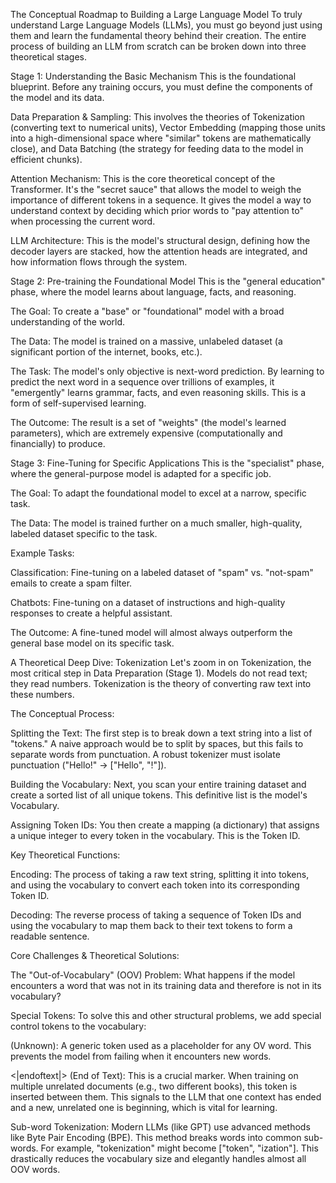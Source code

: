 The Conceptual Roadmap to Building a Large Language Model
To truly understand Large Language Models (LLMs), you must go beyond just using them and learn the fundamental theory behind their creation. The entire process of building an LLM from scratch can be broken down into three theoretical stages.

Stage 1: Understanding the Basic Mechanism
This is the foundational blueprint. Before any training occurs, you must define the components of the model and its data.

Data Preparation & Sampling: This involves the theories of Tokenization (converting text to numerical units), Vector Embedding (mapping those units into a high-dimensional space where "similar" tokens are mathematically close), and Data Batching (the strategy for feeding data to the model in efficient chunks).

Attention Mechanism: This is the core theoretical concept of the Transformer. It's the "secret sauce" that allows the model to weigh the importance of different tokens in a sequence. It gives the model a way to understand context by deciding which prior words to "pay attention to" when processing the current word.

LLM Architecture: This is the model's structural design, defining how the decoder layers are stacked, how the attention heads are integrated, and how information flows through the system.

Stage 2: Pre-training the Foundational Model
This is the "general education" phase, where the model learns about language, facts, and reasoning.

The Goal: To create a "base" or "foundational" model with a broad understanding of the world.

The Data: The model is trained on a massive, unlabeled dataset (a significant portion of the internet, books, etc.).

The Task: The model's only objective is next-word prediction. By learning to predict the next word in a sequence over trillions of examples, it "emergently" learns grammar, facts, and even reasoning skills. This is a form of self-supervised learning.

The Outcome: The result is a set of "weights" (the model's learned parameters), which are extremely expensive (computationally and financially) to produce.

Stage 3: Fine-Tuning for Specific Applications
This is the "specialist" phase, where the general-purpose model is adapted for a specific job.

The Goal: To adapt the foundational model to excel at a narrow, specific task.

The Data: The model is trained further on a much smaller, high-quality, labeled dataset specific to the task.

Example Tasks:

Classification: Fine-tuning on a labeled dataset of "spam" vs. "not-spam" emails to create a spam filter.

Chatbots: Fine-tuning on a dataset of instructions and high-quality responses to create a helpful assistant.

The Outcome: A fine-tuned model will almost always outperform the general base model on its specific task.

A Theoretical Deep Dive: Tokenization
Let's zoom in on Tokenization, the most critical step in Data Preparation (Stage 1). Models do not read text; they read numbers. Tokenization is the theory of converting raw text into these numbers.

The Conceptual Process:

Splitting the Text: The first step is to break down a text string into a list of "tokens." A naive approach would be to split by spaces, but this fails to separate words from punctuation. A robust tokenizer must isolate punctuation ("Hello!" -> ["Hello", "!"]).

Building the Vocabulary: Next, you scan your entire training dataset and create a sorted list of all unique tokens. This definitive list is the model's Vocabulary.

Assigning Token IDs: You then create a mapping (a dictionary) that assigns a unique integer to every token in the vocabulary. This is the Token ID.

Key Theoretical Functions:

Encoding: The process of taking a raw text string, splitting it into tokens, and using the vocabulary to convert each token into its corresponding Token ID.

Decoding: The reverse process of taking a sequence of Token IDs and using the vocabulary to map them back to their text tokens to form a readable sentence.

Core Challenges & Theoretical Solutions:

The "Out-of-Vocabulary" (OOV) Problem: What happens if the model encounters a word that was not in its training data and therefore is not in its vocabulary?

Special Tokens: To solve this and other structural problems, we add special control tokens to the vocabulary:

<UNK> (Unknown): A generic token used as a placeholder for any OV word. This prevents the model from failing when it encounters new words.

<|endoftext|> (End of Text): This is a crucial marker. When training on multiple unrelated documents (e.g., two different books), this token is inserted between them. This signals to the LLM that one context has ended and a new, unrelated one is beginning, which is vital for learning.

Sub-word Tokenization: Modern LLMs (like GPT) use advanced methods like Byte Pair Encoding (BPE). This method breaks words into common sub-words. For example, "tokenization" might become ["token", "ization"]. This drastically reduces the vocabulary size and elegantly handles almost all OOV words.

